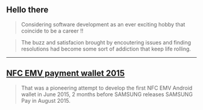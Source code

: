## Hello there 

> Considering software development as an ever exciting hobby that coincide to be a career !! 

> The buzz and satisfacion brought by encoutering issues and finding resolutions had become some sort of addiction that keep life rolling. 
---
[NFC EMV payment wallet 2015](https://www.youtube.com/watch?v=5yo0GAMFaXA)
---
> That was a pioneering attempt to develop the first NFC EMV Android wallet in June 2015, 2 months before SAMSUNG releases SAMSUNG Pay in August 2015.

<!--
**k3EEE/K3EEE** is a ✨ _special_ ✨ repository because its `README.md` (this file) appears on your GitHub profile.

Here are some ideas to get you started:

- 🔭 I’m currently working on ...
- 🌱 I’m currently learning ...
- 👯 I’m looking to collaborate on ...
- 🤔 I’m looking for help with ...
- 💬 Ask me about ...
- 📫 How to reach me: ...
- 😄 Pronouns: ...
- ⚡ Fun fact: ...
-->
